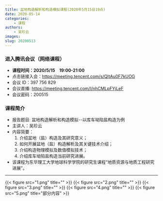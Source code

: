 ```yaml
---
title: 盆地构造解析和构造模拟课程(2020年5月15日19点)
date: 2020-05-14
categories:
    - 课程
authors:
    - 吴珍云
images:
slug: 20200513
---
```


### 进入腾讯会议（网络课程）  

- **课程时间：2020/5/15　19:00-21:00**
- 点击链接入会：https://meeting.tencent.com/s/QItAu0F7kUOG  
- 会议 ID：397 756 829  
- 会议直播: https://meeting.tencent.com/l/nhCMLpFYjLeF  
- 会议密码：200515  

### 课程简介


- 报告题目: 盆地构造解析和构造模拟--以库车坳陷盐构造为例  
- 主讲人：吴珍云  
- 内容简要：  
	1. 介绍盆地（盐）构造及其研究意义；
	2. 如何开展盆地（盐）构造解析及其关键技术介绍；
	3. 介绍构造物理模拟及数值模拟技术；
	4. 介绍库车坳陷盐构造当前研究进展。
- 该课程为东华理工大学地球科学学院的研究生课程“地质资源与地质工程研究进展”。

---

{{< figure src="1.png" title="" >}}
{{< figure src="2.png" title="" >}}
{{< figure src="3.png" title="" >}}
{{< figure src="4.png" title="" >}}
{{< figure src="5.png" title="部分内容" >}}

